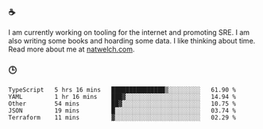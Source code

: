 ### ☕

I am currently working on tooling for the internet and promoting SRE. I am also writing some books and hoarding some data. I like thinking about time. Read more about me at [natwelch.com](https://natwelch.com).

### 🕒

<!--START_SECTION:waka-->
```text
TypeScript   5 hrs 16 mins   ███████████████▒░░░░░░░░░   61.90 % 
YAML         1 hr 16 mins    ███▓░░░░░░░░░░░░░░░░░░░░░   14.94 % 
Other        54 mins         ██▓░░░░░░░░░░░░░░░░░░░░░░   10.75 % 
JSON         19 mins         █░░░░░░░░░░░░░░░░░░░░░░░░   03.74 % 
Terraform    11 mins         ▓░░░░░░░░░░░░░░░░░░░░░░░░   02.29 % 
```
<!--END_SECTION:waka-->
